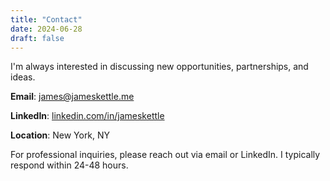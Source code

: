 ```yaml
---
title: "Contact"
date: 2024-06-28
draft: false
---
```


I'm always interested in discussing new opportunities, partnerships, and ideas.

**Email**: [james@jameskettle.me](mailto:james@jameskettle.me)

**LinkedIn**: [linkedin.com/in/jameskettle](https://linkedin.com/in/jameskettle)

**Location**: New York, NY

For professional inquiries, please reach out via email or LinkedIn. I typically respond within 24-48 hours.

